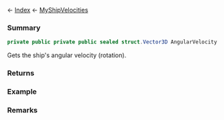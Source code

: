 ← [Index](Api-Index) ← [MyShipVelocities](Sandbox.ModAPI.Ingame.MyShipVelocities)

### Summary

```csharp
private public private public sealed struct.Vector3D AngularVelocity
```

Gets the ship's angular velocity (rotation).

### Returns

### Example

### Remarks

